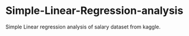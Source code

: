 # Simple-Linear-Regression-analysis
Simple Linear regression analysis of salary dataset from kaggle.
